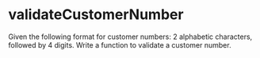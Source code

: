 # validateCustomerNumber
Given the following format for customer numbers:  2 alphabetic characters, followed by 4 digits.  Write a function to validate a customer number.
